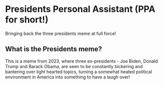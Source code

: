 # Presidents Personal Assistant (PPA for short!)

Bringing back the three presidents meme at full force!

## What is the Presidents meme?

This is a meme from 2023, where three ex-presidents - Joe Biden, Donald Trump and Barack Obama, are seen to be constantly bickering and bantering over light hearted topics, turning a somewhat heated political environment in America into something to have a laugh over!
